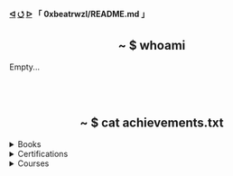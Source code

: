 <h4>
  <a href="https://github.com"><b>ᐊ</b></a>
  <a href="https://github.com/0xbeatrwzl/">⭯</a>
  <a href="https://github.com/0xbeatrwzl?tab=repositories">ᐅ</a>
  「 0xbeatrwzl/README.md 」
</h4>

<div align=center>
  <h2>~ $ whoami</h2>
</div>

Empty...

</br></br>

<div align=center>
  <h2>~ $ cat achievements.txt</h2>
</div>

<details>
  <summary>Books</summary>
  </br>
  
  - [ ] ...
</details>

<details>
  <summary>Certifications</summary>
  </br>
  
  - [ ] ...
</details>

<details>
  <summary>Courses</summary>
  </br>
  
  - [ ] ...
</details>
